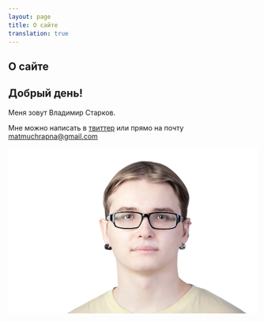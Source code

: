 ```yaml
---
layout: page
title: О сайте
translation: true
---
```



О сайте
------------------------------------------------------------

## Добрый день! ##


Меня зовут Владимир Старков.

Мне можно написать в <a href="http://twitter.com/matmuchrapna">твиттер</a>
или прямо на почту  <a href="mailto:matmuchrapna@gmail.com">matmuchrapna@gmail.com</a>


<img class="about-image" src="../img/vladimir-starkov.jpg" />
